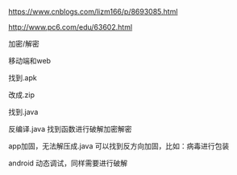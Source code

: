 https://www.cnblogs.com/lizm166/p/8693085.html

http://www.pc6.com/edu/63602.html



加密/解密

移动端和web

找到.apk

改成.zip

找到.java

反编译.java 找到函数进行破解加密解密





app加固，无法解压成.java   可以找到反方向加固，比如：病毒进行包装

android 动态调试，同样需要进行破解


